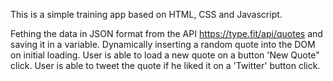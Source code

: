 This is a simple training app based on HTML, CSS and Javascript.

Fething the data in JSON format from the API https://type.fit/api/quotes and saving it in a variable.
Dynamically inserting a random quote into the DOM on initial loading.
User is able to load a new quote on a button 'New Quote" click.
User is able to tweet the quote if he liked it on a 'Twitter' button click.